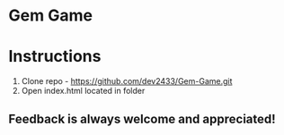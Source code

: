 # Gem Game
# Instructions
1. Clone repo - https://github.com/dev2433/Gem-Game.git
2. Open index.html located in folder
## Feedback is always welcome and appreciated!

